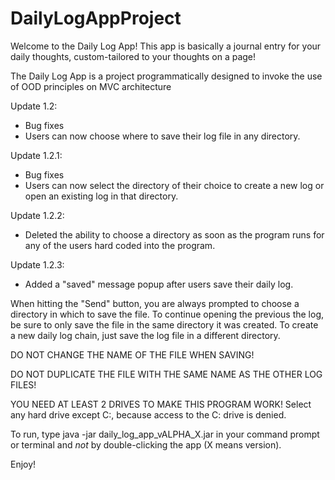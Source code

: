 # DailyLogAppProject
Welcome to the Daily Log App!
This app is basically a journal entry for your daily thoughts, custom-tailored to your thoughts on a page!

The Daily Log App is a project programmatically designed to invoke the use of OOD principles on MVC architecture

Update 1.2:
- Bug fixes
- Users can now choose where to save their log file in any directory. 

Update 1.2.1:
- Bug fixes
- Users can now select the directory of their choice to create a new log or open an existing log in that directory.

Update 1.2.2:
- Deleted the ability to choose a directory as soon as the program runs for any of the users hard coded into the program.

Update 1.2.3:
- Added a "saved" message popup after users save their daily log.
  
When hitting the "Send" button, you are always prompted to choose a directory in which to save the file.
To continue opening the previous the log, be sure to only save the file in the same directory it was created.
To create a new daily log chain, just save the log file in a different directory.

DO NOT CHANGE THE NAME OF THE FILE WHEN SAVING!

DO NOT DUPLICATE THE FILE WITH THE SAME NAME AS THE OTHER LOG FILES!

YOU NEED AT LEAST 2 DRIVES TO MAKE THIS PROGRAM WORK!
Select any hard drive except C:, because access to the C: drive is denied.

To run, type java -jar daily_log_app_vALPHA_X.jar in your command prompt or terminal and *not* by double-clicking the app (X means version).


Enjoy!
